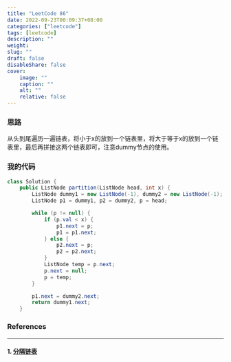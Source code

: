 ```yaml
---
title: "LeetCode 86"
date: 2022-09-23T00:09:37+08:00
categories: ["leetcode"]
tags: [leetcode]
description: ""
weight:
slug: ""
draft: false
disableShare: false
cover:
    image: ""
    caption: ""
    alt: ""
    relative: false
---
```


### 思路

从头到尾遍历一遍链表，将小于x的放到一个链表里，将大于等于x的放到一个链表里，最后再拼接这两个链表即可，注意dummy节点的使用。

### 我的代码

```java
class Solution {
    public ListNode partition(ListNode head, int x) {
        ListNode dummy1 = new ListNode(-1), dummy2 = new ListNode(-1);
        ListNode p1 = dummy1, p2 = dummy2, p = head;

        while (p != null) {
            if (p.val < x) {
                p1.next = p;
                p1 = p1.next;
            } else {
                p2.next = p;
                p2 = p2.next;
            }
            ListNode temp = p.next;
            p.next = null;
            p = temp;
        }

        p1.next = dummy2.next;
        return dummy1.next;
    }
```

### References

---

#### 1. [分隔链表](https://leetcode.cn/problems/partition-list/)

